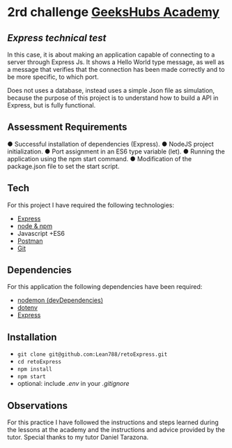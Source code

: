 # 2rd challenge [GeeksHubs Academy]
## _Express technical test_

In this case, it is about making an application capable of connecting to a server through Express Js. It shows a Hello World type message, as well as a message that verifies that the connection has been made correctly and to be more specific, to which port.

Does not uses a database, instead uses a simple Json file as simulation, because the purpose of this project is to understand how to build a API in Express, but is fully functional.

## Assessment Requirements
● Successful installation of dependencies (Express).
● NodeJS project initialization.
● Port assignment in an ES6 type variable (let).
● Running the application using the npm start command.
● Modification of the package.json file to set the start script.

## Tech

For this project I have required the following technologies:

- [Express](http://expressjs.com/)
- [node & npm](https://nodejs.org/en/)
-  Javascript +ES6
-  [Postman](https://www.postman.com/)
- [Git](https://git-scm.com/doc)

## Dependencies

For this application the following dependencies have been required:

- [nodemon (devDependencies)](https://www.npmjs.com/package/nodemon)
- [dotenv](https://www.npmjs.com/package/dotenv)
- [Express](http://expressjs.com/en/starter/installing.html)

## Installation

- `git clone git@github.com:Lean788/retoExpress.git`
- `cd retoExpress`
- `npm install`
- `npm start`
- optional: include _.env_ in your _.gitignore_




## Observations
For this practice I have followed the instructions and steps learned during the lessons at the academy and the instructions and advice provided by the tutor. Special thanks to my tutor Daniel Tarazona.



[GeeksHubs Academy]:<https://github.com/GeeksHubsAcademy>
